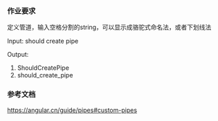 ### 作业要求

定义管道，输入空格分割的string，可以显示成骆驼式命名法，或者下划线法

Input:
should create pipe

Output:
1. ShouldCreatePipe
2. should_create_pipe

### 参考文档
https://angular.cn/guide/pipes#custom-pipes
